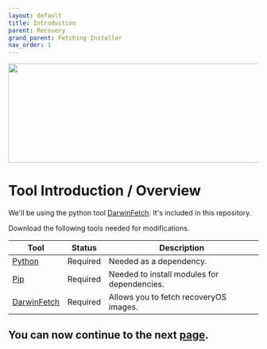 ```yaml
---
layout: default
title: Introduction
parent: Recovery
grand_parent: Fetching Installer
nav_order: 1
---
```


<p align="center">
  <img width="650" height="200" src="../../../../assets/HeaderDarwinFetch.png">
</p>

# Tool Introduction / Overview

We'll be using the python tool [DarwinFetch](https://github.com/royalgraphx/DarwinFetch). It's included in this repository.

Download the following tools needed for modifications.

| Tool  | Status | Description | 
| ----- | ----- | ----- |
| [Python](https://www.python.org/downloads/) | Required | Needed as a dependency. |
| [Pip](https://pip.pypa.io/en/stable/installation/) | Required | Needed to install modules for dependencies. |
| [DarwinFetch](https://github.com/royalgraphx/DarwinFetch) | Required | Allows you to fetch recoveryOS images. |

## You can now continue to the next <a href="../01-DarwinFetch">page</a>.
